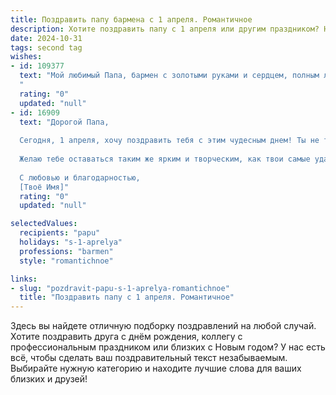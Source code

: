 ```yaml
---
title: Поздравить папу бармена с 1 апреля. Романтичное
description: Хотите поздравить папу с 1 апреля или другим праздником? Наш ИИ создаст незабываемое поздравление, а вы обязательно выделитесь среди других.  
date: 2024-10-31
tags: second tag
wishes:
- id: 109377
  text: "Мой любимый Папа, бармен с золотыми руками и сердцем, полным любви! С 1 апреля! Пусть этот день, как и ты, будет искристым и незабываемым, наполненным радостью, смехом и, конечно же, самыми лучшими коктейлями — теми, что созданы специально для меня, твоей любимой дочери/сына.  Я бесконечно тебя люблю и ценю!
  "
  rating: "0"
  updated: "null"
- id: 16909
  text: "Дорогой Папа,
  
  Сегодня, 1 апреля, хочу поздравить тебя с этим чудесным днем! Ты не только замечательный отец, но и талантливый бармен, способный создать неповторимый настроение и угостить самыми изысканными напитками. Пусть каждый глоток твоего коктейля наполняет сердца окружающих любовью и теплом, как и твоё доброе сердце.
  
  Желаю тебе оставаться таким же ярким и творческим, как твои самые удачные рецепты. Пусть каждый день приносит тебе радость и новые интересные встречи. Спасибо тебе за всё, что ты делаешь для нас, за твою поддержку и любовь. Ты - наш герой!
  
  С любовью и благодарностью,
  [Твоё Имя]"
  rating: "0"
  updated: "null"

selectedValues:
  recipients: "papu"
  holidays: "s-1-aprelya"
  professions: "barmen"
  style: "romantichnoe"

links:
- slug: "pozdravit-papu-s-1-aprelya-romantichnoe"
  title: "Поздравить папу с 1 апреля. Романтичное"
---
```


Здесь вы найдете отличную подборку поздравлений на любой случай.
Хотите поздравить друга с днём рождения, коллегу с профессиональным праздником или близких с Новым годом? У нас есть всё, чтобы сделать ваш поздравительный текст незабываемым. Выбирайте нужную категорию и находите лучшие слова для ваших близких и друзей!
